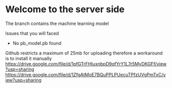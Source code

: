 # Welcome to the server side
The branch contains the machine learning model

Issues that you will faced
- No pb_model.pb found

Github restricts a maximum of 25mb for uploading therefore a workaround is to install it manually
https://drive.google.com/file/d/1pfGTrFHIuxnbpD9qfYrY1L7r5MyDKGFf/view?usp=sharing
https://drive.google.com/file/d/1ZfgAtMoE7BQuPPLPUecuTPfzUVgPmTxC/view?usp=sharing
